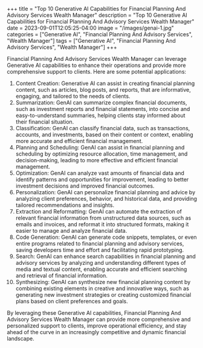 +++
title = "Top 10 Generative AI Capabilities for Financial Planning And Advisory Services Wealth Manager"
description = "Top 10 Generative AI Capabilities for Financial Planning And Advisory Services Wealth Manager"
date = 2023-09-01T12:05:25-04:00
image = "/images/genai-1.jpg"
categories = ["Generative AI", "Financial Planning And Advisory Services", "Wealth Manager"]
tags = ["Generative AI", "Financial Planning And Advisory Services", "Wealth Manager"]
+++

Financial Planning And Advisory Services Wealth Manager can leverage Generative AI capabilities to enhance their operations and provide more comprehensive support to clients. Here are some potential applications:

1. Content Creation: Generative AI can assist in creating financial planning content, such as articles, blog posts, and reports, that are informative, engaging, and tailored to the needs of clients.
2. Summarization: GenAI can summarize complex financial documents, such as investment reports and financial statements, into concise and easy-to-understand summaries, helping clients stay informed about their financial situation.
3. Classification: GenAI can classify financial data, such as transactions, accounts, and investments, based on their content or context, enabling more accurate and efficient financial management.
4. Planning and Scheduling: GenAI can assist in financial planning and scheduling by optimizing resource allocation, time management, and decision-making, leading to more effective and efficient financial management.
5. Optimization: GenAI can analyze vast amounts of financial data and identify patterns and opportunities for improvement, leading to better investment decisions and improved financial outcomes.
6. Personalization: GenAI can personalize financial planning and advice by analyzing client preferences, behavior, and historical data, and providing tailored recommendations and insights.
7. Extraction and Reformatting: GenAI can automate the extraction of relevant financial information from unstructured data sources, such as emails and invoices, and reformat it into structured formats, making it easier to manage and analyze financial data.
8. Code Generation: GenAI can generate code snippets, templates, or even entire programs related to financial planning and advisory services, saving developers time and effort and facilitating rapid prototyping.
9. Search: GenAI can enhance search capabilities in financial planning and advisory services by analyzing and understanding different types of media and textual content, enabling accurate and efficient searching and retrieval of financial information.
10. Synthesizing: GenAI can synthesize new financial planning content by combining existing elements in creative and innovative ways, such as generating new investment strategies or creating customized financial plans based on client preferences and goals.

By leveraging these Generative AI capabilities, Financial Planning And Advisory Services Wealth Manager can provide more comprehensive and personalized support to clients, improve operational efficiency, and stay ahead of the curve in an increasingly competitive and dynamic financial landscape.